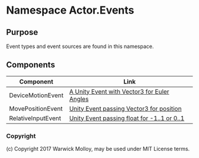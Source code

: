 # Namespace Actor.Events

## Purpose
Event types and event sources are found in this namespace.

## Components
| Component | Link                                                     |
|-------------------|--------------------------------------------------|
| DeviceMotionEvent | [A Unity Event with Vector3 for Euler Angles][1] |
| MovePositionEvent |    [Unity Event passing Vector3 for position][2] |
| RelativeInputEvent| [Unity Event passing float for -1..1 or 0..1][3] |

[1]: ./Actor.Events-DeviceMotionEvent.md
[2]: ./Actor.Events-MovePositionEvent.md
[3]: ./Actor.Events-RelativeInputEvent.md

### Copyright
(c) Copyright 2017 Warwick Molloy, may be used under MIT License terms.
